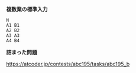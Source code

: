 **複数業の標準入力**

```
N
A1 B1
A2 B2
A3 A3
A4 B4
```

**詰まった問題**

https://atcoder.jp/contests/abc195/tasks/abc195_b
